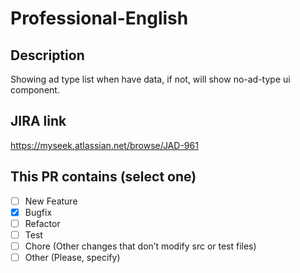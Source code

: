 # Professional-English
## Description
Showing ad type list when have data, if not, will show no-ad-type ui component.

## JIRA link
https://myseek.atlassian.net/browse/JAD-961

## This PR contains (select one)
- [ ] New Feature
- [x] Bugfix
- [ ] Refactor
- [ ] Test
- [ ] Chore (Other changes that don’t modify src or test files)
- [ ] Other (Please, specify)
